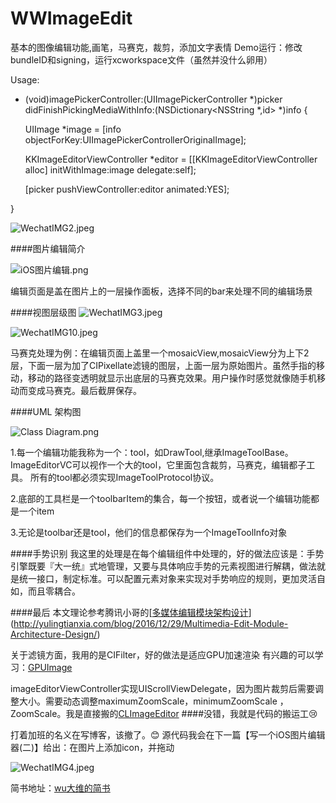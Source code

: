 # WWImageEdit
基本的图像编辑功能,画笔，马赛克，裁剪，添加文字表情
Demo运行：修改bundleID和signing，运行xcworkspace文件（虽然并没什么卵用）

Usage:

- (void)imagePickerController:(UIImagePickerController *)picker didFinishPickingMediaWithInfo:(NSDictionary<NSString *,id> *)info
{

    UIImage *image = [info objectForKey:UIImagePickerControllerOriginalImage];
    
    KKImageEditorViewController *editor = [[KKImageEditorViewController alloc] initWithImage:image delegate:self];
    
    [picker pushViewController:editor animated:YES];
    
}

![WechatIMG2.jpeg](http://upload-images.jianshu.io/upload_images/1968278-0f00f58cb15ed759.jpeg?imageMogr2/auto-orient/strip%7CimageView2/2/w/1240)

####图片编辑简介

![iOS图片编辑.png](http://upload-images.jianshu.io/upload_images/1968278-2dc5edd1de304a02.png?imageMogr2/auto-orient/strip%7CimageView2/2/w/1240)

编辑页面是盖在图片上的一层操作面板，选择不同的bar来处理不同的编辑场景

####视图层级图
![WechatIMG3.jpeg](http://upload-images.jianshu.io/upload_images/1968278-de7ebbb8c9026778.jpeg?imageMogr2/auto-orient/strip%7CimageView2/2/w/1240)

![WechatIMG10.jpeg](http://upload-images.jianshu.io/upload_images/1968278-fb97ec49d6f3aed7.jpeg?imageMogr2/auto-orient/strip%7CimageView2/2/w/1240)

马赛克处理为例：在编辑页面上盖里一个mosaicView,mosaicView分为上下2层，下面一层为加了CIPixellate滤镜的图层，上面一层为原始图片。虽然手指的移动，移动的路径变透明就显示出底层的马赛克效果。用户操作时感觉就像随手机移动而变成马赛克。最后截屏保存。

####UML 架构图

![Class Diagram.png](http://upload-images.jianshu.io/upload_images/1968278-1af712e26554d9d0.png?imageMogr2/auto-orient/strip%7CimageView2/2/w/1240)

1.每一个编辑功能我称为一个：tool，如DrawTool,继承ImageToolBase。ImageEditorVC可以视作一个大的tool，它里面包含裁剪，马赛克，编辑都子工具。 所有的tool都必须实现ImageToolProtocol协议。

2.底部的工具栏是一个toolbarItem的集合，每一个按钮，或者说一个编辑功能都是一个item

3.无论是toolbar还是tool，他们的信息都保存为一个ImageToolInfo对象

####手势识别
我这里的处理是在每个编辑组件中处理的，好的做法应该是：手势引擎既要『大一统』式地管理，又要与具体响应手势的元素视图进行解耦，做法就是统一接口，制定标准。可以配置元素对象来实现对手势响应的规则，更加灵活自如，而且零耦合。

####最后
本文理论参考腾讯小哥的[[多媒体编辑模块架构设计](http://yulingtianxia.com/blog/2016/12/29/Multimedia-Edit-Module-Architecture-Design/)](http://yulingtianxia.com/blog/2016/12/29/Multimedia-Edit-Module-Architecture-Design/)

关于滤镜方面，我用的是CIFilter，好的做法是适应GPU加速渲染
有兴趣的可以学习：[GPUImage](https://github.com/BradLarson/GPUImage)

imageEditorViewController实现UIScrollViewDelegate，因为图片裁剪后需要调整大小。需要动态调整maximumZoomScale，minimumZoomScale ，ZoomScale。我是直接搬的[CLImageEditor](https://github.com/yackle/CLImageEditor)
####没错，我就是代码的搬运工😢

打着加班的名义在写博客，该撤了。😊
源代码我会在下一篇【写一个iOS图片编辑器(二)】给出：在图片上添加icon，并拖动

![WechatIMG4.jpeg](http://upload-images.jianshu.io/upload_images/1968278-23c12ee196663276.jpeg?imageMogr2/auto-orient/strip%7CimageView2/2/w/1240)

简书地址：[wu大维的简书](http://www.jianshu.com/u/394efeb0517b)
